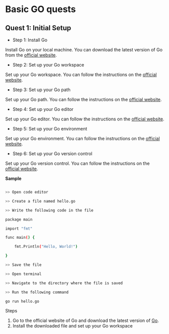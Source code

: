 # Basic GO quests

## Quest 1: Initial Setup

- Step 1: Install Go

Install Go on your local machine. You can download the latest version of Go from the [official website](https://golang.org/dl/).

- Step 2: Set up your Go workspace

Set up your Go workspace. You can follow the instructions on the [official website](https://golang.org/doc/code.html#Workspaces).

- Step 3: Set up your Go path

Set up your Go path. You can follow the instructions on the [official website](https://golang.org/doc/code.html#GOPATH).

- Step 4: Set up your Go editor

Set up your Go editor. You can follow the instructions on the [official website](https://golang.org/doc/code.html#Text_editor).

- Step 5: Set up your Go environment

Set up your Go environment. You can follow the instructions on the [official website](https://golang.org/doc/code.html#Environment).

- Step 6: Set up your Go version control

Set up your Go version control. You can follow the instructions on the [official website](https://golang.org/doc/code.html#Version_control).

**Sample**

```bash

>> Open code editor

>> Create a file named hello.go

>> Write the following code in the file

package main

import "fmt"

func main() {

    fmt.Println("Hello, World!")

}

>> Save the file

>> Open terminal

>> Navigate to the directory where the file is saved

>> Run the following command

go run hello.go

```

Steps

1. Go to the official website of Go and download the latest version of [Go](https://go.dev/dl/).
2. Install the downloaded file and set up your Go workspace
